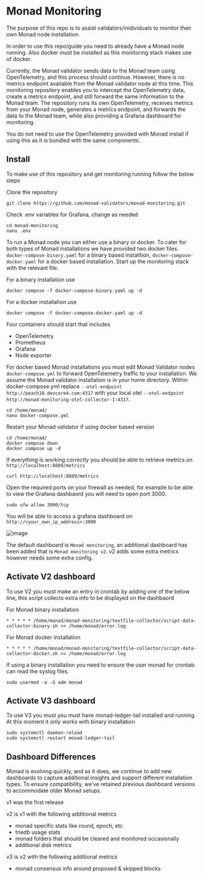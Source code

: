 # Monad Monitoring

The purpose of this repo is to assist validators/inidividuals to monitor their own Monad node installation.  

In order to use this repo/guide you need to already have a Monad node running. Also docker must be installed as this monitoring stack makes use of docker.

Currently, the Monad validator sends data to the Monad team using OpenTelemetry, and this process should continue. However, there is no metrics endpoint available from the Monad validator node at this time. This monitoring repository enables you to intercept the OpenTelemetry data, create a metrics endpoint, and still forward the same information to the Monad team. The repository runs its own OpenTelemetry, receives metrics from your Monad node, generates a metrics endpoint, and forwards the data to the Monad team, while also providing a Grafana dashboard for monitoring.

You do not need to use the OpenTelemetry provided with Monad install if using this as it is bundled with the same components. 

## Install 

To make use of this repository and get monitoring running follow the below steps

Clone the repository
```
git clone https://github.com/monad-validators/monad-monitoring.git
```

Check .env variables for Grafana, change as needed
```
cd monad-monitoring
nano .env
```

To run a Monad node you can either use a binary or docker. To cater for both types of Monad installations we have provided two docker files. `docker-compose-binary.yaml` for a binary based installtion, `docker-compose-docker.yaml` for a docker based installation. Start up the monitoring stack with the relevant file.

For a binary installation use
```
docker compose -f docker-compose-binary.yaml up -d

```

For a docker installation use
```
docker compose -f docker-compose-docker.yaml up -d

```

Four containers should start that includes
- OpenTelemetry
- Prometheus
- Grafana
- Node exporter

For docker based Monad installations you must edit Monad Validator nodes `docker-compose.yml` to forward OpenTelemetry traffic to your installation. We assume the Monad validator installation is in your home directory. Within docker-compose.yml replace `--otel-endpoint http://peach10.devcore4.com:4317`  with your local otel `--otel-endpoint http://monad-monitoring-otel-collector-1:4317`. 
```
cd /home/monad/
nano docker-compose.yml
```

Restart your Monad validator if using docker based version
```
cd /home/monad/
docker compose down
docker compose up -d
```

If everything is working correctly you should be able to retrieve metrics on `http://localhost:8889/metrics`
```
curl http://localhost:8889/metrics
```

Open the required ports on your firewall as needed, for example to be able to view the Grafana dashbaord you will need to open port 3000. 
```
sudo ufw allow 3000/tcp
```

You will be able to access a grafana dashboard on `http://<your_own_ip_address>:3000` 

![image](https://github.com/user-attachments/assets/4f22bea3-4752-4fad-8c43-c2f0aee4bc0c)


The default dashboard is `Monad monitoring`, an additional dashboard has been added that is `Monad monitoring v2`. v2 adds some extra metrics however needs some extra config.


## Activate V2 dashboard

To use V2 you must make an entry in crontab by adding one of the below line, this script collects extra info to be displayed on the dashbaord

For Monad binary installation
````
* * * * * /home/monad/monad-monitoring/textfile-collector/script-data-collector-binary.sh >> /home/monad/error.log
````

For Monad docker installation
````
* * * * * /home/monad/monad-monitoring/textfile-collector/script-data-collector-docker.sh >> /home/monad/error.log
````

If using a binary installation you need to ensure the user monad for crontab can read the syslog files. 
````
sudo usermod -a -G adm monad
````

## Activate V3 dashboard

To use V3 you must you must have monad-ledger-tail installed and running. At this moment it only works with binary installation 
```
sudo systemctl daemon-reload
sudo systemctl restart monad-ledger-tail
```

## Dashboard Differences

Monad is evolving quickly, and as it does, we continue to add new dashboards to capture additional insights and support different installation types. To ensure compatibility, we’ve retained previous dashboard versions to accommodate older Monad setups.

v1 was the first release

v2 is v1 with the following additional metrics
- monad specific stats like round, epoch, etc
- triedb usage stats
- monad folders that should be cleared and monitored occasionally
- additional disk metrics

v3 is v2 with the following additional metrics
- monad consensus info around proposed & skipped blocks


